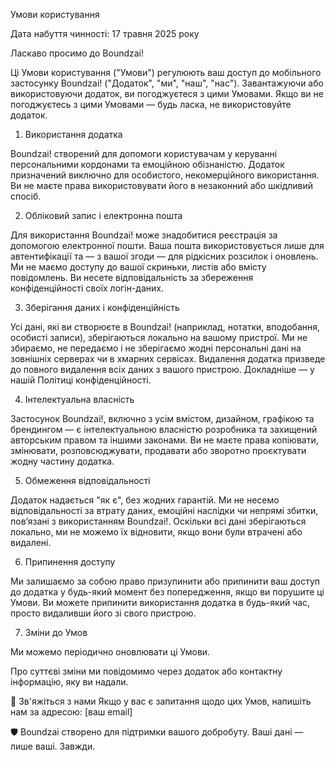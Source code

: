 Умови користування


Дата набуття чинності: 17 травня 2025 року

Ласкаво просимо до Boundzai!

Ці Умови користування ("Умови") регулюють ваш доступ до мобільного застосунку Boundzai! ("Додаток", "ми", "наш", "нас"). Завантажуючи або використовуючи додаток, ви погоджуєтеся з цими Умовами.
 Якщо ви не погоджуєтесь з цими Умовами — будь ласка, не використовуйте додаток.

1. Використання додатка

Boundzai! створений для допомоги користувачам у керуванні персональними кордонами та емоційною обізнаністю.
 Додаток призначений виключно для особистого, некомерційного використання. Ви не маєте права використовувати його в незаконний або шкідливий спосіб.

2. Обліковий запис і електронна пошта

Для використання Boundzai! може знадобитися реєстрація за допомогою електронної пошти.
 Ваша пошта використовується лише для автентифікації та — з вашої згоди — для рідкісних розсилок і оновлень.
 Ми не маємо доступу до вашої скриньки, листів або вмісту повідомлень.
 Ви несете відповідальність за збереження конфіденційності своїх логін-даних.

3. Зберігання даних і конфіденційність

Усі дані, які ви створюєте в Boundzai! (наприклад, нотатки, вподобання, особисті записи), зберігаються локально на вашому пристрої.
 Ми не збираємо, не передаємо і не зберігаємо жодні персональні дані на зовнішніх серверах чи в хмарних сервісах.
 Видалення додатка призведе до повного видалення всіх даних з вашого пристрою.
 Докладніше — у нашій Політиці конфіденційності.

4. Інтелектуальна власність

Застосунок Boundzai!, включно з усім вмістом, дизайном, графікою та брендингом — є інтелектуальною власністю розробника та захищений авторським правом та іншими законами.
 Ви не маєте права копіювати, змінювати, розповсюджувати, продавати або зворотно проєктувати жодну частину додатка.

5. Обмеження відповідальності

Додаток надається "як є", без жодних гарантій.
 Ми не несемо відповідальності за втрату даних, емоційні наслідки чи непрямі збитки, пов’язані з використанням Boundzai!.
 Оскільки всі дані зберігаються локально, ми не можемо їх відновити, якщо вони були втрачені або видалені.

6. Припинення доступу

Ми залишаємо за собою право призупинити або припинити ваш доступ до додатка у будь-який момент без попередження, якщо ви порушите ці Умови.
 Ви можете припинити використання додатка в будь-який час, просто видаливши його зі свого пристрою.

7. Зміни до Умов

Ми можемо періодично оновлювати ці Умови.

Про суттєві зміни ми повідомимо через додаток або контактну інформацію, яку ви надали.

📩 Зв'яжіться з нами
Якщо у вас є запитання щодо цих Умов, напишіть нам за адресою: [ваш email]

🛡 Boundzai створено для підтримки вашого добробуту. Ваші дані — лише ваші. Завжди.

